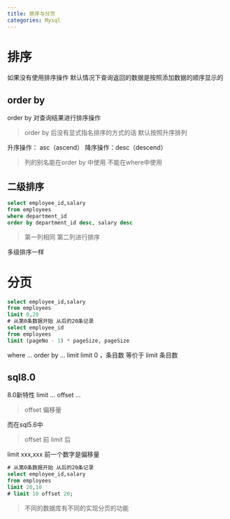 ```yaml
---
title: 排序与分页
categories: Mysql
---
```




# 排序

如果没有使用排序操作 默认情况下查询返回的数据是按照添加数据的顺序显示的

## order by

order by 对查询结果进行排序操作

> order by 后没有显式指名排序的方式的话 默认按照升序排列

升序操作： asc（ascend）
降序操作：desc（descend）

> 列的别名能在order by 中使用 不能在where中使用



## 二级排序

```sql
select employee_id,salary
from employees
where department_id
order by department_id desc, salary desc
```

> 第一列相同 第二列进行排序

多级排序一样



# 分页

```sql
select employee_id,salary
from employees
limit 0,20
# 从第0条数据开始 从后的20条记录
select employee_id
from employees
limit (pageNo - 1) * pageSize, pageSize
```

where ... order by ... limit
limit 0 ，条目数 等价于 limit 条目数

## sql8.0

8.0新特性
limit ... offset ...

> offset 偏移量

而在sql5.6中

> offset 前 limit 后

limit xxx,xxx
前一个数字是偏移量

```sql
# 从第0条数据开始 从后的20条记录
select employee_id,salary
from employees
limit 20,10
# limit 10 offset 20;

```

> 不同的数据库有不同的实现分页的功能
